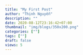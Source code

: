 ```yaml
---
title: "My First Post"
author: "Thịnh Nguyễn"
description: ""
date: 2020-08-12T23:16:42+07:00
thumbnail: "img/blogs/350x200.png"
categories: [""]
tags: [""]
draft: false
views: 5
---
```


